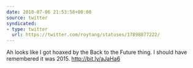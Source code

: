 ```yaml
---
date: 2010-07-06 21:53:58+00:00
source: twitter
syndicated:
- type: twitter
  url: https://twitter.com/roytang/statuses/17898877222/
---
```


Ah looks like I got hoaxed by the Back to the Future thing. I should have remembered it was 2015. http://bit.ly/aJaHa6